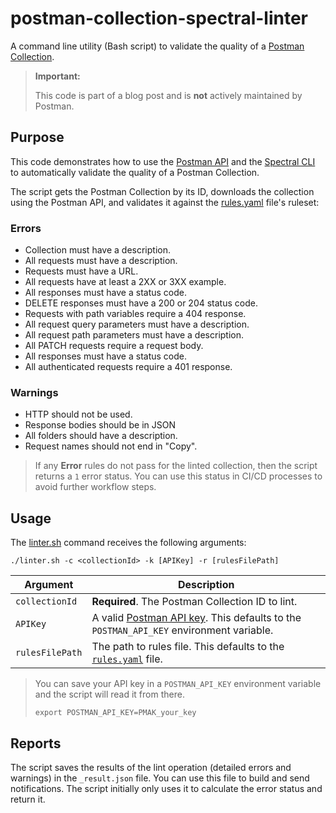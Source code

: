 # postman-collection-spectral-linter

A command line utility (Bash script) to validate the quality of a [Postman Collection](https://learning.postman.com/docs/collections/collections-overview/).

> **Important:**
>
> This code is part of a blog post and is **not** actively maintained by Postman.

## Purpose

This code demonstrates how to use the [Postman API](https://www.postman.com/postman/workspace/postman-public-workspace/collection/12959542-c8142d51-e97c-46b6-bd77-52bb66712c9a) and the [Spectral CLI](https://docs.stoplight.io/docs/spectral/9ffa04e052cc1-spectral-cli) to automatically validate the quality of a Postman Collection.

The script gets the Postman Collection by its ID, downloads the collection using the Postman API, and validates it against the [rules.yaml](rules.yaml) file's ruleset:

### Errors

- Collection must have a description.
- All requests must have a description.
- Requests must have a URL.
- All requests have at least a 2XX or 3XX example.
- All responses must have a status code.
- DELETE responses must have a 200 or 204 status code.
- Requests with path variables require a 404 response.
- All request query parameters must have a description.
- All request path parameters must have a description.
- All PATCH requests require a request body.
- All responses must have a status code.
- All authenticated requests require a 401 response.

### Warnings

- HTTP should not be used.
- Response bodies should be in JSON
- All folders should have a description.
- Request names should not end in "Copy".

> If any **Error** rules do not pass for the linted collection, then the script returns a `1` error status. You can use this status in CI/CD processes to avoid further workflow steps.

## Usage

The [linter.sh](linter.sh) command receives the following arguments:

```shell
./linter.sh -c <collectionId> -k [APIKey] -r [rulesFilePath]
```

| Argument | Description |
| --- | --- |
| `collectionId`  | **Required**. The Postman Collection ID to lint. |
| `APIKey`        | A valid [Postman API key](https://learning.postman.com/docs/developer/postman-api/authentication/). This defaults to the `POSTMAN_API_KEY` environment variable. |
| `rulesFilePath` | The path to rules file. This defaults to the [`rules.yaml`](rules.yaml) file. |

> You can save your API key in a `POSTMAN_API_KEY` environment variable and the script will read it from there.
> 
> ```shell
> export POSTMAN_API_KEY=PMAK_your_key
> ```

## Reports

The script saves the results of the lint operation (detailed errors and warnings) in the `_result.json` file. You can use this file to build and send notifications. The script initially only uses it to calculate the error status and return it.
